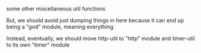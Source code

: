some other miscellaneous util functions

But, we shuold avoid just dumping things in here because it can end up being a "god" module, meaning everything.

Instead, eventually, we should move http-util to "http" module and timer-util to its own "timer" module
